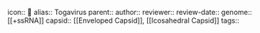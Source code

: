 icon:: 🦠
alias:: Togavirus
parent::
author::
reviewer::
review-date::
genome:: [[+ssRNA]] 
capsid:: [[Enveloped Capsid]], [[Icosahedral Capsid]] 
tags::
